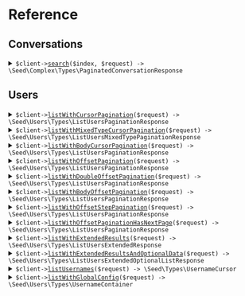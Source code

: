 # Reference
## Conversations
<details><summary><code>$client-><a href="/Seed/Complex/ComplexClient.php">search</a>($index, $request) -> \Seed\Complex\Types\PaginatedConversationResponse</code></summary>
<dl>
<dd>

#### 🔌 Usage

<dl>
<dd>

<dl>
<dd>

```php
$client->complex->search(
    index: $index,
    $request,
);
```
</dd>
</dl>
</dd>
</dl>

#### ⚙️ Parameters

<dl>
<dd>

<dl>
<dd>

**$index:** `string` 
    
</dd>
</dl>

<dl>
<dd>

**$request:** `\Seed\Complex\Types\SearchRequest` 
    
</dd>
</dl>
</dd>
</dl>


</dd>
</dl>
</details>

## Users
<details><summary><code>$client-><a href="/Seed/Users/UsersClient.php">listWithCursorPagination</a>($request) -> \Seed\Users\Types\ListUsersPaginationResponse</code></summary>
<dl>
<dd>

#### 🔌 Usage

<dl>
<dd>

<dl>
<dd>

```php
$client->users->listWithCursorPagination(
    $request,
);
```
</dd>
</dl>
</dd>
</dl>

#### ⚙️ Parameters

<dl>
<dd>

<dl>
<dd>

**$request:** `\Seed\Users\Requests\ListUsersCursorPaginationRequest` 
    
</dd>
</dl>
</dd>
</dl>


</dd>
</dl>
</details>

<details><summary><code>$client-><a href="/Seed/Users/UsersClient.php">listWithMixedTypeCursorPagination</a>($request) -> \Seed\Users\Types\ListUsersMixedTypePaginationResponse</code></summary>
<dl>
<dd>

#### 🔌 Usage

<dl>
<dd>

<dl>
<dd>

```php
$client->users->listWithMixedTypeCursorPagination(
    $request,
);
```
</dd>
</dl>
</dd>
</dl>

#### ⚙️ Parameters

<dl>
<dd>

<dl>
<dd>

**$request:** `\Seed\Users\Requests\ListUsersMixedTypeCursorPaginationRequest` 
    
</dd>
</dl>
</dd>
</dl>


</dd>
</dl>
</details>

<details><summary><code>$client-><a href="/Seed/Users/UsersClient.php">listWithBodyCursorPagination</a>($request) -> \Seed\Users\Types\ListUsersPaginationResponse</code></summary>
<dl>
<dd>

#### 🔌 Usage

<dl>
<dd>

<dl>
<dd>

```php
$client->users->listWithBodyCursorPagination(
    $request,
);
```
</dd>
</dl>
</dd>
</dl>

#### ⚙️ Parameters

<dl>
<dd>

<dl>
<dd>

**$request:** `\Seed\Users\Requests\ListUsersBodyCursorPaginationRequest` 
    
</dd>
</dl>
</dd>
</dl>


</dd>
</dl>
</details>

<details><summary><code>$client-><a href="/Seed/Users/UsersClient.php">listWithOffsetPagination</a>($request) -> \Seed\Users\Types\ListUsersPaginationResponse</code></summary>
<dl>
<dd>

#### 🔌 Usage

<dl>
<dd>

<dl>
<dd>

```php
$client->users->listWithOffsetPagination(
    $request,
);
```
</dd>
</dl>
</dd>
</dl>

#### ⚙️ Parameters

<dl>
<dd>

<dl>
<dd>

**$request:** `\Seed\Users\Requests\ListUsersOffsetPaginationRequest` 
    
</dd>
</dl>
</dd>
</dl>


</dd>
</dl>
</details>

<details><summary><code>$client-><a href="/Seed/Users/UsersClient.php">listWithDoubleOffsetPagination</a>($request) -> \Seed\Users\Types\ListUsersPaginationResponse</code></summary>
<dl>
<dd>

#### 🔌 Usage

<dl>
<dd>

<dl>
<dd>

```php
$client->users->listWithDoubleOffsetPagination(
    $request,
);
```
</dd>
</dl>
</dd>
</dl>

#### ⚙️ Parameters

<dl>
<dd>

<dl>
<dd>

**$request:** `\Seed\Users\Requests\ListUsersDoubleOffsetPaginationRequest` 
    
</dd>
</dl>
</dd>
</dl>


</dd>
</dl>
</details>

<details><summary><code>$client-><a href="/Seed/Users/UsersClient.php">listWithBodyOffsetPagination</a>($request) -> \Seed\Users\Types\ListUsersPaginationResponse</code></summary>
<dl>
<dd>

#### 🔌 Usage

<dl>
<dd>

<dl>
<dd>

```php
$client->users->listWithBodyOffsetPagination(
    $request,
);
```
</dd>
</dl>
</dd>
</dl>

#### ⚙️ Parameters

<dl>
<dd>

<dl>
<dd>

**$request:** `\Seed\Users\Requests\ListUsersBodyOffsetPaginationRequest` 
    
</dd>
</dl>
</dd>
</dl>


</dd>
</dl>
</details>

<details><summary><code>$client-><a href="/Seed/Users/UsersClient.php">listWithOffsetStepPagination</a>($request) -> \Seed\Users\Types\ListUsersPaginationResponse</code></summary>
<dl>
<dd>

#### 🔌 Usage

<dl>
<dd>

<dl>
<dd>

```php
$client->users->listWithOffsetStepPagination(
    $request,
);
```
</dd>
</dl>
</dd>
</dl>

#### ⚙️ Parameters

<dl>
<dd>

<dl>
<dd>

**$request:** `\Seed\Users\Requests\ListUsersOffsetStepPaginationRequest` 
    
</dd>
</dl>
</dd>
</dl>


</dd>
</dl>
</details>

<details><summary><code>$client-><a href="/Seed/Users/UsersClient.php">listWithOffsetPaginationHasNextPage</a>($request) -> \Seed\Users\Types\ListUsersPaginationResponse</code></summary>
<dl>
<dd>

#### 🔌 Usage

<dl>
<dd>

<dl>
<dd>

```php
$client->users->listWithOffsetPaginationHasNextPage(
    $request,
);
```
</dd>
</dl>
</dd>
</dl>

#### ⚙️ Parameters

<dl>
<dd>

<dl>
<dd>

**$request:** `\Seed\Users\Requests\ListWithOffsetPaginationHasNextPageRequest` 
    
</dd>
</dl>
</dd>
</dl>


</dd>
</dl>
</details>

<details><summary><code>$client-><a href="/Seed/Users/UsersClient.php">listWithExtendedResults</a>($request) -> \Seed\Users\Types\ListUsersExtendedResponse</code></summary>
<dl>
<dd>

#### 🔌 Usage

<dl>
<dd>

<dl>
<dd>

```php
$client->users->listWithExtendedResults(
    $request,
);
```
</dd>
</dl>
</dd>
</dl>

#### ⚙️ Parameters

<dl>
<dd>

<dl>
<dd>

**$request:** `\Seed\Users\Requests\ListUsersExtendedRequest` 
    
</dd>
</dl>
</dd>
</dl>


</dd>
</dl>
</details>

<details><summary><code>$client-><a href="/Seed/Users/UsersClient.php">listWithExtendedResultsAndOptionalData</a>($request) -> \Seed\Users\Types\ListUsersExtendedOptionalListResponse</code></summary>
<dl>
<dd>

#### 🔌 Usage

<dl>
<dd>

<dl>
<dd>

```php
$client->users->listWithExtendedResultsAndOptionalData(
    $request,
);
```
</dd>
</dl>
</dd>
</dl>

#### ⚙️ Parameters

<dl>
<dd>

<dl>
<dd>

**$request:** `\Seed\Users\Requests\ListUsersExtendedRequestForOptionalData` 
    
</dd>
</dl>
</dd>
</dl>


</dd>
</dl>
</details>

<details><summary><code>$client-><a href="/Seed/Users/UsersClient.php">listUsernames</a>($request) -> \Seed\Types\UsernameCursor</code></summary>
<dl>
<dd>

#### 🔌 Usage

<dl>
<dd>

<dl>
<dd>

```php
$client->users->listUsernames(
    $request,
);
```
</dd>
</dl>
</dd>
</dl>

#### ⚙️ Parameters

<dl>
<dd>

<dl>
<dd>

**$request:** `\Seed\Users\Requests\ListUsernamesRequest` 
    
</dd>
</dl>
</dd>
</dl>


</dd>
</dl>
</details>

<details><summary><code>$client-><a href="/Seed/Users/UsersClient.php">listWithGlobalConfig</a>($request) -> \Seed\Users\Types\UsernameContainer</code></summary>
<dl>
<dd>

#### 🔌 Usage

<dl>
<dd>

<dl>
<dd>

```php
$client->users->listWithGlobalConfig(
    $request,
);
```
</dd>
</dl>
</dd>
</dl>

#### ⚙️ Parameters

<dl>
<dd>

<dl>
<dd>

**$request:** `\Seed\Users\Requests\ListWithGlobalConfigRequest` 
    
</dd>
</dl>
</dd>
</dl>


</dd>
</dl>
</details>
